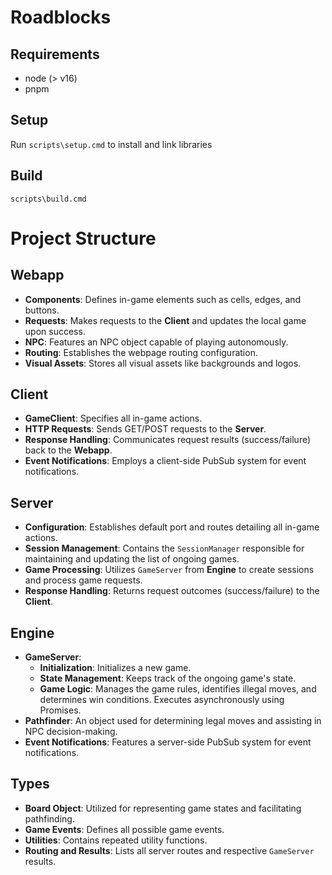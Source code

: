 # Roadblocks

## Requirements

- node (> v16)
- pnpm

## Setup

Run `scripts\setup.cmd` to install and link libraries

## Build

    scripts\build.cmd

# Project Structure

## Webapp

- **Components**: Defines in-game elements such as cells, edges, and buttons.
- **Requests**: Makes requests to the **Client** and updates the local game upon success.
- **NPC**: Features an NPC object capable of playing autonomously.
- **Routing**: Establishes the webpage routing configuration.
- **Visual Assets**: Stores all visual assets like backgrounds and logos.

## Client

- **GameClient**: Specifies all in-game actions.
- **HTTP Requests**: Sends GET/POST requests to the **Server**.
- **Response Handling**: Communicates request results (success/failure) back to the **Webapp**.
- **Event Notifications**: Employs a client-side PubSub system for event notifications.

## Server

- **Configuration**: Establishes default port and routes detailing all in-game actions.
- **Session Management**: Contains the `SessionManager` responsible for maintaining and updating the list of ongoing games.
- **Game Processing**: Utilizes `GameServer` from **Engine** to create sessions and process game requests.
- **Response Handling**: Returns request outcomes (success/failure) to the **Client**.

## Engine

- **GameServer**:
  - **Initialization**: Initializes a new game.
  - **State Management**: Keeps track of the ongoing game's state.
  - **Game Logic**: Manages the game rules, identifies illegal moves, and determines win conditions. Executes asynchronously using Promises.
- **Pathfinder**: An object used for determining legal moves and assisting in NPC decision-making.
- **Event Notifications**: Features a server-side PubSub system for event notifications.

## Types

- **Board Object**: Utilized for representing game states and facilitating pathfinding.
- **Game Events**: Defines all possible game events.
- **Utilities**: Contains repeated utility functions.
- **Routing and Results**: Lists all server routes and respective `GameServer` results.
